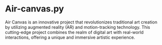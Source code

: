 # Air-canvas.py
Air Canvas is an innovative project that revolutionizes traditional art creation by utilizing augmented reality (AR) and motion-tracking technology. This cutting-edge project combines the realm of digital art with real-world interactions, offering a unique and immersive artistic experience.
